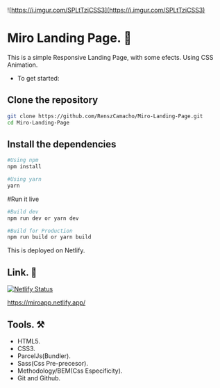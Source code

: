 ![https://i.imgur.com/SPLtTziCSS3](https://i.imgur.com/SPLtTziCSS3)

# Miro Landing Page. 🚀

This is a simple Responsive Landing Page, with some efects. Using CSS Animation.

- To get started:

## Clone the repository

```bash
git clone https://github.com/RenszCamacho/Miro-Landing-Page.git
cd Miro-Landing-Page
```

## Install the dependencies

```bash
#Using npm
npm install

#Using yarn
yarn
```

#Run it live

```bash
#Build dev
npm run dev or yarn dev

#Build for Production
npm run build or yarn build
```

This is deployed on Netlify.

## Link. 🔗

[![Netlify Status](https://api.netlify.com/api/v1/badges/f03bff57-5fe8-4273-901c-5f086004d304/deploy-status)](https://app.netlify.com/sites/miroapp/deploys)

https://miroapp.netlify.app/

## Tools. ⚒️

- HTML5.
- CSS3.
- ParcelJs(Bundler).
- Sass(Css Pre-precesor).
- Methodology/BEM(Css Especificity).
- Git and Github.
